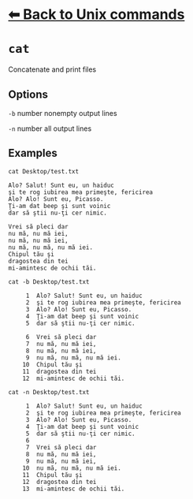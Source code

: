 # [⬅ Back	to Unix commands](unix.md)
# `cat`
Concatenate and print files

## Options
`-b` number nonempty output lines

`-n` number all output lines

## Examples
`cat Desktop/test.txt`
```
Alo? Salut! Sunt eu, un haiduc
şi te rog iubirea mea primeşte, fericirea
Alo? Alo! Sunt eu, Picasso.
Ţi-am dat beep şi sunt voinic
dar să ştii nu-ţi cer nimic.

Vrei să pleci dar
nu mă, nu mă iei,
nu mă, nu mă iei,
nu mă, nu mă, nu mă iei.
Chipul tău şi
dragostea din tei
mi-amintesc de ochii tăi.
```

`cat -b Desktop/test.txt`
```
     1	Alo? Salut! Sunt eu, un haiduc
     2	şi te rog iubirea mea primeşte, fericirea
     3	Alo? Alo! Sunt eu, Picasso.
     4	Ţi-am dat beep şi sunt voinic
     5	dar să ştii nu-ţi cer nimic.

     6	Vrei să pleci dar
     7	nu mă, nu mă iei,
     8	nu mă, nu mă iei,
     9	nu mă, nu mă, nu mă iei.
    10	Chipul tău şi
    11	dragostea din tei
    12	mi-amintesc de ochii tăi.
```


`cat -n Desktop/test.txt`
```
     1	Alo? Salut! Sunt eu, un haiduc
     2	şi te rog iubirea mea primeşte, fericirea
     3	Alo? Alo! Sunt eu, Picasso.
     4	Ţi-am dat beep şi sunt voinic
     5	dar să ştii nu-ţi cer nimic.
     6
     7	Vrei să pleci dar
     8	nu mă, nu mă iei,
     9	nu mă, nu mă iei,
    10	nu mă, nu mă, nu mă iei.
    11	Chipul tău şi
    12	dragostea din tei
    13	mi-amintesc de ochii tăi.
```
